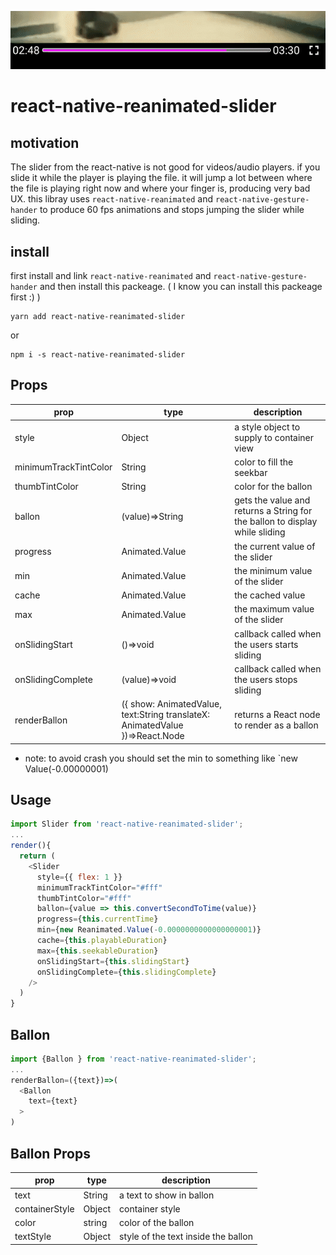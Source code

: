 ![](./examples/capture.gif)

# react-native-reanimated-slider


## motivation
The slider from the react-native is not good for videos/audio players. if you slide it while the player is playing the file. it will jump a lot between where the file is playing right now and where your finger is, producing very bad UX. this libray uses `react-native-reanimated` and `react-native-gesture-hander`  to produce 60 fps animations and stops jumping the slider while sliding.

## install
first install and link `react-native-reanimated` and `react-native-gesture-hander` and then install this packeage. ( I know you can install this packeage first :) )

```
yarn add react-native-reanimated-slider
```
or 

```
npm i -s react-native-reanimated-slider
```

## Props
| prop                  | type                                                                                | description                                                                 |
| --------------------- | ----------------------------------------------------------------------------------- | --------------------------------------------------------------------------- |
| style                 | Object                                                                              | a style object to supply to container view                                  |
| minimumTrackTintColor | String                                                                              | color to fill the seekbar                                                   |
| thumbTintColor        | String                                                                              | color for the ballon                                                        |
| ballon                | (value)=>String                                                                     | gets the value and returns a String for the ballon to display while sliding |
| progress              | Animated.Value                                                                      | the current value of the slider                                             |
| min                   | Animated.Value                                                                      | the minimum value of the slider                                             |
| cache                 | Animated.Value                                                                      | the cached value                                                            |
| max                   | Animated.Value                                                                      | the maximum value of the slider                                             |
| onSlidingStart        | ()=>void                                                                            | callback called when the users starts sliding                               |
| onSlidingComplete     | (value)=>void                                                                       | callback called when the users stops sliding                                |
| renderBallon          | ({   show: AnimatedValue,     text:String translateX: AnimatedValue  })=>React.Node | returns a React node to render as a ballon                                  |


* note: to avoid crash you should set the min to something like `new Value(-0.00000001)

## Usage
```js
import Slider from 'react-native-reanimated-slider';
...
render(){
  return (
    <Slider
      style={{ flex: 1 }}
      minimumTrackTintColor="#fff"
      thumbTintColor="#fff"
      ballon={value => this.convertSecondToTime(value)}
      progress={this.currentTime}
      min={new Reanimated.Value(-0.0000000000000000001)}
      cache={this.playableDuration}
      max={this.seekableDuration}
      onSlidingStart={this.slidingStart}
      onSlidingComplete={this.slidingComplete}
    />
  )
}
```

## Ballon
```js
import {Ballon } from 'react-native-reanimated-slider';
...
renderBallon=({text})=>(
  <Ballon 
    text={text}
  >
)
```

## Ballon Props

| prop           | type   | description                         |
| -------------- | ------ | ----------------------------------- |
| text           | String | a text to show in ballon            |
| containerStyle | Object | container style                     |
| color          | string | color of the ballon                 |
| textStyle      | Object | style of the text inside the ballon |
